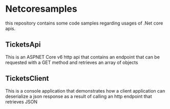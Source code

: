 # Netcoresamples
this repository contains some code samples regarding usages of .Net core apis.


## TicketsApi
This is an ASPNET Core v6 http api that contains an endpoint that can be requested with a GET method and retrieves an array of objects

## TicketsClient
This is a console application that demonstrates how a client application can deserialize a json response as a result of calling an http endpoint that retrieves JSON

